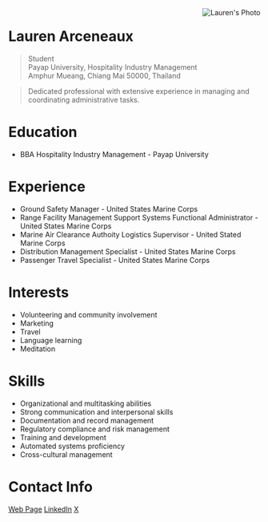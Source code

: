 <img src="https://media.licdn.com/dms/image/D5603AQEHbvuETdKhgg/profile-displayphoto-shrink_400_400/0/1690439253858?e=1703721600&v=beta&t=xThkkMDRnJjK9cBPO2jR2Os4tp_30JtQDK6UMtmBy-E" alt="Lauren's Photo" align="right"/>

# Lauren Arceneaux 
> Student <br/>
> Payap University, Hospitality Industry Management<br/>
> Amphur Mueang, Chiang Mai 50000, Thailand <br/>

> Dedicated professional with extensive experience in managing and coordinating administrative tasks.

# Education
* BBA Hospitality Industry Management - Payap University

# Experience
* Ground Safety Manager - United States Marine Corps
* Range Facility Management Support Systems Functional Administrator - United States Marine Corps
* Marine Air Clearance Authoity Logistics Supervisor - United Stated Marine Corps
* Distribution Management Specialist - United States Marine Corps
* Passenger Travel Specialist - United States Marine Corps

# Interests
* Volunteering and community involvement
* Marketing
* Travel
* Language learning
* Meditation 

# Skills
* Organizational and multitasking abilities
* Strong communication and interpersonal skills
* Documentation and record management
* Regulatory compliance and risk management
* Training and development
* Automated systems proficiency
* Cross-cultural management

# Contact Info
[Web Page](https://arceneaux0.github.io)
[LinkedIn](https://www.linkedin.com/in/laurenarceneaux/)
[X](https://www.x.com/arcencodes)

